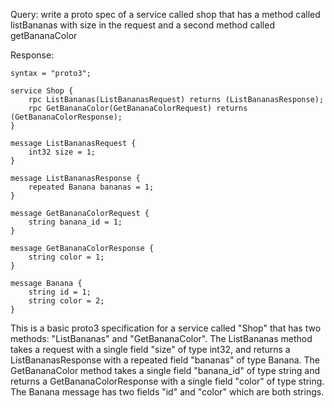 Query: write a proto spec of a service called shop that has a method called listBananas with size in the request and a second method called getBananaColor

Response:
```
syntax = "proto3";

service Shop {
    rpc ListBananas(ListBananasRequest) returns (ListBananasResponse);
    rpc GetBananaColor(GetBananaColorRequest) returns (GetBananaColorResponse);
}

message ListBananasRequest {
    int32 size = 1;
}

message ListBananasResponse {
    repeated Banana bananas = 1;
}

message GetBananaColorRequest {
    string banana_id = 1;
}

message GetBananaColorResponse {
    string color = 1;
}

message Banana {
    string id = 1;
    string color = 2;
}
```


This is a basic proto3 specification for a service called "Shop" that has two methods: "ListBananas" and "GetBananaColor".
The ListBananas method takes a request with a single field "size" of type int32, and returns a ListBananasResponse with a repeated field "bananas" of type Banana.
The GetBananaColor method takes a single field "banana_id" of type string and returns a GetBananaColorResponse with a single field "color" of type string.
The Banana message has two fields "id" and "color" which are both strings.